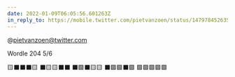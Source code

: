 ```yaml
---
date: 2022-01-09T06:05:56.601263Z
in_reply_to: https://mobile.twitter.com/pietvanzoen/status/1479784526356353025
---
```

@pietvanzoen@twitter.com

Wordle 204 5/6

🟨⬛⬛⬛🟨
⬛🟨🟨⬛⬛
⬛🟩⬛🟨🟨
⬛🟩🟩⬛🟩
🟩🟩🟩🟩🟩
